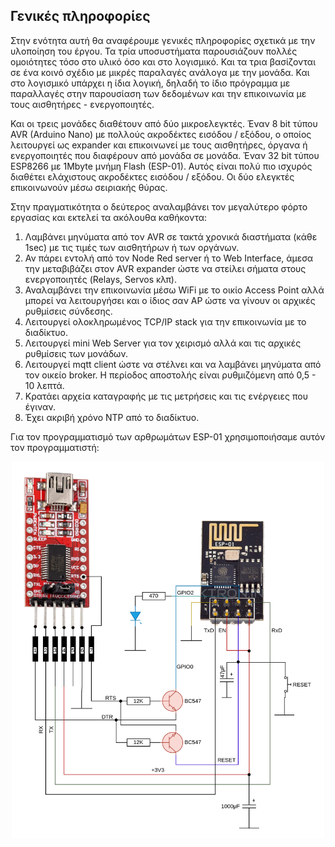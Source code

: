 <H2>Γενικές πληροφορίες</H2>
<p>Στην ενότητα αυτή θα αναφέρουμε γενικές πληροφορίες σχετικά με την υλοποίηση του έργου. Τα τρία υποσυστήματα παρουσιάζουν πολλές ομοιότητες τόσο στο υλικό όσο και στο λογισμικό. Και τα τρια βασίζονται σε ένα κοινό σχέδιο με μικρές παραλαγές ανάλογα με την μονάδα. Και στο λογισμικό υπάρχει η ίδια λογική, δηλαδή το ίδιο πρόγραμμα με παραλλαγές στην παρουσίαση των δεδομένων και την επικοινωνία με τους αισθητήρες - ενεργοποιητές.</p>

<p>Και οι τρεις μονάδες διαθέτουν από δύο μικροελεγκτές. Έναν 8 bit τύπου AVR (Arduino Nano) με πολλούς ακροδέκτες εισόδου / εξόδου, ο οποίος λειτουργεί ως expander και επικοινωνεί με τους αισθητήρες, όργανα ή ενεργοποιητές που διαφέρουν από μονάδα σε μονάδα. Έναν 32 bit τύπου ESP8266 με 1Mbyte μνήμη Flash (ESP-01). Αυτός είναι πολύ πιο ισχυρός διαθέτει ελάχιστους ακροδέκτες εισόδου / εξόδου. Οι δύο ελεγκτές επικοινωνούν μέσω σειριακής θύρας. </p>

<p>Στην πραγματικότητα ο δεύτερος αναλαμβάνει τον μεγαλύτερο φόρτο εργασίας και εκτελεί τα ακόλουθα καθήκοντα:
<ol>
<li>Λαμβάνει μηνύματα από τον AVR σε τακτά χρονικά διαστήματα (κάθε 1sec) με τις τιμές των αισθητήρων ή των οργάνων.</li>
<li>Αν πάρει εντολή από τον Node Red server ή το Web Interface, άμεσα την μεταβιβάζει στον AVR expander ώστε να στείλει σήματα στους ενεργοποιητές (Relays, Servos κλπ).</li>
<li>Αναλαμβάνει την επικοινωνία μέσω WiFi με το οικίο Access Point αλλά μπορεί να λειτουργήσει και ο ίδιος σαν AP ώστε να γίνουν οι αρχικές ρυθμίσεις σύνδεσης.</li>
<li>Λειτουργεί ολοκληρωμένος TCP/IP stack για την επικοινωνία με το διαδίκτυο.</li>
<li>Λειτουργεί mini Web Server για τον χειρισμό αλλά και τις αρχικές ρυθμίσεις των μονάδων.</li>
<li>Λειτουργεί mqtt client ώστε να στέλνει και να λαμβάνει μηνύματα από τον οικείο broker. Η περίοδος αποστολής είναι ρυθμιζόμενη από 0,5 - 10 λεπτά.</li>
<li>Κρατάει αρχεία καταγραφής με τις μετρήσεις και τις ενέργειες που έγιναν.</li>
<li>Έχει ακριβή χρόνο NTP από το διαδίκτυο.</li>
</ol>
</p>

Για τον προγραμματισμό των αρθρωμάτων ESP-01 χρησιμοποιήσαμε αυτόν τον προγραμματιστή:
<p align = "center">
  <img src="../resources/images/esp_programmer.png" width="500">
</p>
